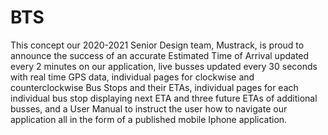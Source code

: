 # BTS
This concept our 2020-2021 Senior Design team, Mustrack, is proud to announce the success of an accurate Estimated Time of Arrival updated every 2 minutes on our application,
live busses updated every 30 seconds with real time GPS data,
individual pages for clockwise and counterclockwise Bus Stops and their ETAs, 
individual pages for each individual bus stop displaying next ETA and three future ETAs of additional busses,
and a User Manual to instruct the user how to navigate our application all in the form of a published mobile Iphone application.

